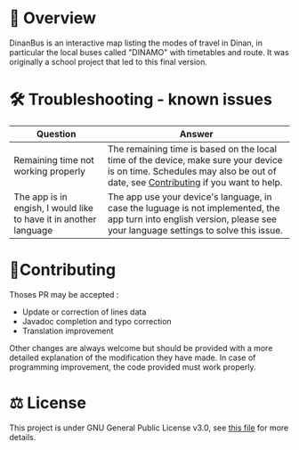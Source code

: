 
# 🚌 Overview
DinanBus is an interactive map listing the modes of travel in Dinan, in particular the local buses called "DINAMO" with timetables and route. It was originally a school project that led to this final version.
# 🛠️ Troubleshooting - known issues
Question                                                          | Answer
----------------------------------------------------------------- | -----------------------------------------------------------------
Remaining time not working properly                               | The remaining time is based on the local time of the device, make sure your device is on time. Schedules may also be out of date, see [Contributing](#contributing) if you want to help.
The app is in engish, I would like to have it in another language | The app use your device's language, in case the luguage is not implemented, the app turn into english version, please see your language settings to solve this issue.
   
# 🤝Contributing
Thoses PR may be accepted :
  * Update or correction of lines data
  * Javadoc completion and typo correction
  * Translation improvement

Other changes are always welcome but should be provided with a more detailed explanation of the modification they have made. In case of programming improvement, the code provided must work properly.

# ⚖️ License
This project is under GNU General Public License v3.0, see [this file](https://github.com/epsilonbzh/DinanBus/blob/master/LICENSE) for more details.
